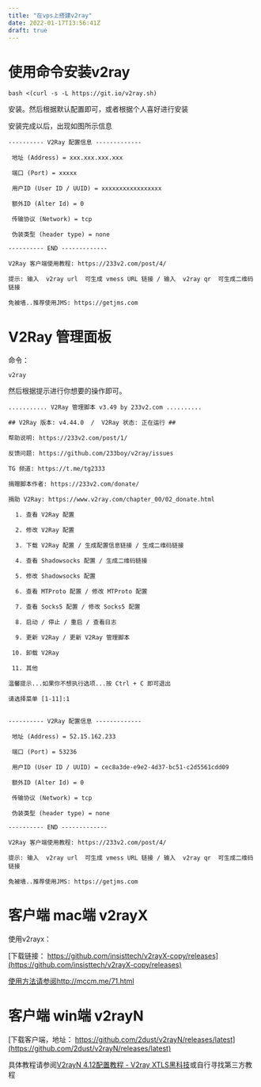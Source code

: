```yaml
---
title: "在vps上搭建v2ray"
date: 2022-01-17T13:56:41Z
draft: true
---
```


# 使用命令安装v2ray

```
bash <(curl -s -L https://git.io/v2ray.sh)
```

安装。然后根据默认配置即可，或者根据个人喜好进行安装


安装完成以后，出现如图所示信息
```
---------- V2Ray 配置信息 -------------

 地址 (Address) = xxx.xxx.xxx.xxx

 端口 (Port) = xxxxx

 用户ID (User ID / UUID) = xxxxxxxxxxxxxxxxx

 额外ID (Alter Id) = 0

 传输协议 (Network) = tcp

 伪装类型 (header type) = none

---------- END -------------

V2Ray 客户端使用教程: https://233v2.com/post/4/

提示: 输入  v2ray url  可生成 vmess URL 链接 / 输入  v2ray qr  可生成二维码链接

免被墙..推荐使用JMS: https://getjms.com
```

# V2Ray 管理面板

命令：
```
v2ray
```

然后根据提示进行你想要的操作即可。

```
........... V2Ray 管理脚本 v3.49 by 233v2.com ..........

## V2Ray 版本: v4.44.0  /  V2Ray 状态: 正在运行 ##

帮助说明: https://233v2.com/post/1/

反馈问题: https://github.com/233boy/v2ray/issues

TG 频道: https://t.me/tg2333

捐赠脚本作者: https://233v2.com/donate/

捐助 V2Ray: https://www.v2ray.com/chapter_00/02_donate.html

  1. 查看 V2Ray 配置

  2. 修改 V2Ray 配置

  3. 下载 V2Ray 配置 / 生成配置信息链接 / 生成二维码链接

  4. 查看 Shadowsocks 配置 / 生成二维码链接

  5. 修改 Shadowsocks 配置

  6. 查看 MTProto 配置 / 修改 MTProto 配置

  7. 查看 Socks5 配置 / 修改 Socks5 配置

  8. 启动 / 停止 / 重启 / 查看日志

  9. 更新 V2Ray / 更新 V2Ray 管理脚本

 10. 卸载 V2Ray

 11. 其他

温馨提示...如果你不想执行选项...按 Ctrl + C 即可退出

请选择菜单 [1-11]:1


---------- V2Ray 配置信息 -------------

 地址 (Address) = 52.15.162.233

 端口 (Port) = 53236

 用户ID (User ID / UUID) = cec8a3de-e9e2-4d37-bc51-c2d5561cdd09

 额外ID (Alter Id) = 0

 传输协议 (Network) = tcp

 伪装类型 (header type) = none

---------- END -------------

V2Ray 客户端使用教程: https://233v2.com/post/4/

提示: 输入  v2ray url  可生成 vmess URL 链接 / 输入  v2ray qr  可生成二维码链接

免被墙..推荐使用JMS: https://getjms.com
```


# 客户端 mac端 v2rayX

使用v2rayx：

[下载链接： https://github.com/insisttech/v2rayX-copy/releases](https://github.com/insisttech/v2rayX-copy/releases)

[使用方法请参阅http://mccm.me/71.html](http://mccm.me/71.html)

# 客户端 win端 v2rayN

[下载客户端，地址： https://github.com/2dust/v2rayN/releases/latest](https://github.com/2dust/v2rayN/releases/latest)

具体教程请参阅[V2rayN 4.12配置教程 - V2ray XTLS黑科技](https://v2xtls.org/v2rayn-4-12配置教程/)或自行寻找第三方教程